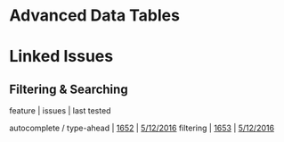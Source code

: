 # Advanced Data Tables

# Linked Issues

## Filtering & Searching

feature | issues | last tested

autocomplete / type-ahead | [1652](https://github.com/18F/openFEC/issues/1652) | [5/12/2016]() filtering | [1653](https://github.com/18F/openFEC/issues/1653) | [5/12/2016]()
